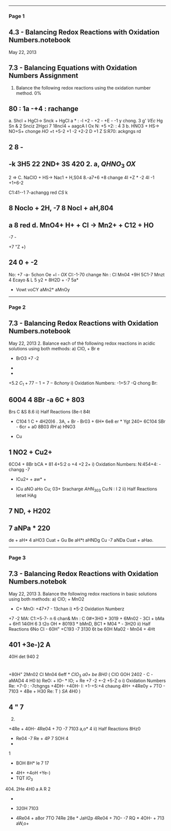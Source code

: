 

---

### Page 1

## 4.3 - Balancing Redox Reactions with Oxidation Numbers.notebook
May 22, 2013
## 7.3 - Balancing Equations with Oxidation Numbers Assignment
1. Balance the following redox reactions using the oxidation number method.
0%
## 80 : 1a -+4 : rachange
a. Shcl + HgCl-> Snck + HgCI
a * : -l
+2 - +2 -
+E -
-1
y
chong.
3
g'
$VEc$
Hg Sn
&
2
Snciz  2Hgci  7 18ncl4 + aagcA I
Ox
N: +5 +2: : 4 3
b. HNO3 + HS-> NO+S+
chonge
$HO$
+t +5-2 +1 -2 +2-2 D +1 Z
S:R70:
ackgngs
rd
## 2 8 -
-k 3H5 22 2ND+ 3S 420
2.
a,
$QHNO_3$
$OX$
-
2
$⇒$
C. NaCIO + HS-> Nac1 + H,S04
8.-a7+6
+8 change
4I +Z * -2 4I -1 +1+6-2

C1:41--1 7-achangg
red
$CS$
k
## 8 Noclo + 2H, -7 8 NocI + aH,804
a 8
red
d. MnO4+ H+ + CI -> Mn2+ + C12 + HO
-
-7 -

+7 "Z +)
## 24 0 + -2
No: +7 -a-
5chon Oe
+l -
$OX$
CI:-1-70
change
Nn : CI
Mn04 +9H 5C1-7 Mnzt 4 Ecayo
&
L
5
y2
+
8H2D
+
-7
5a*
* Vowt
voCY
aMn2*
aMnOy


---

### Page 2

## 7.3 - Balancing Redox Reactions with Oxidation Numbers.notebook
May 22, 2013
2. Balance each of thè following redox reactions in acidic solutions using both methods:
a) CIO, + Br
e
+ BrO3
+7 -2
-
-
+5.2
$C_1+77-1 =7 -8chony$
i) Oxidation Numbers:
-1+5:7 -Q chong
Br:
## 6004 4 8Br -a 6C + 803
Brs C
&S
8.6
ii) Half Reactions
(8e-t 84t
- C104 1 C + 4H20)6
. 3A, + Br - Br03 + 6H*  6e8
er * Ygt  240+ 6C104 SBr - 6cr + a0 8B03
$RH$
a) HNO3
+ Cu
## 1 NO2 + Cu2+
6CO4 + 8Br  bCA * 81
4+5:2
o
+4 +2
2+
i) Oxidation Numbers:
N:454+4: - changg
-7
- ICu2+ +
aw* +
+ ICu
aNO
aHo
Cu; 03+ Sracharge
$AHN_303$
Cu:N
:
I
2
ii) Half Reactions
letwt HAg
## 7 ND, + H202
## 7 aNPa * 220
de + aH* 4 aHO3
Cuat
+
Gu
Be
aH*t aHNDg Cu -7 aNDa  Cuat + aHao.


---

### Page 3

## 7.3 - Balancing Redox Reactions with Oxidation Numbers.notebok
May 22, 2013
3. Balance the following redox reactions in basic solutions using both methods:
a) CIO; + MnO2
* C+ MnO:
+47+7 - 13chan
i) *5-2 Oxidation Numberz

+7 -2
MA:
C1:+5-7-  n 6 chan&
Mn : C
0#+3H0 * 3019 + 6Mn02 -
3CI + bMa + 6H1 14i0H 6 3
t2o
OH * 80193 * bMnD, BC1 * M04 * - 3H20
ii) Half Reactions
6No
CI -
60H"
+C193
-7
3130
6t
be  60H
Ma02 - Mn04 + 4Ht
## 401 +3e-)2 A
40H det
940
2
#
+80H" 2Mn02  CI Mn04
6eff
*
$CIO_3$
*a0+
be
BH0*
(
CIO  GOH 2402 - C - aMAD4 4 H0
b) ReO: + IO- * IO; + Re
+7 -2
+-2
+5-Z
o
i) Oxidation Numbers
Re: +7-0 : -7chgngs
+4DH-
+40H-
I: +1-+5:+4 chaung
4H+ +4Re0y + 7TO - 7103 + 4Be + H30
Re: T
)
$SA$
4H0
)
## 4 " 7
2.
+4Re + 40H-
4Re04 + 7O -7 7103
a,o*
4
ii) Half Reactions
8Hz0
+ Re04 -7 Re + 4P 7 SOH
4
+
1
* BOH
8H*
le
7
17
+ 4H+ +4oH +Ye-)
+ TQT
$IO_3$
404) 2He
4H0
a
A
R
2
+
* 320H  7103
+ 4Re04 + a8or
7TO 74Re
28e * JaH2p
4Re04 + 7IO- -7 RQ * 4OH- + 713
aW,o+